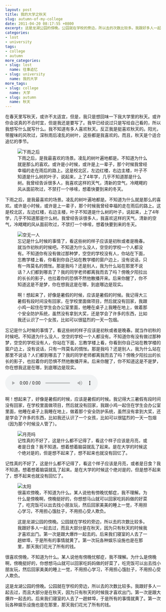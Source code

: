 ```yaml
---
layout: post
title: 我的大学之秋天
slug: autumn-of-my-college
date: 2011-04-20 08:17:55 +0800
excerpt: 这是龙湖公园的傍晚。公园就在学校的旁边，所以去的次数比较多。我跟好多人一起去过，而且大部分是在秋天，因为只有秋天的时候我才喜欢出门。第一次是跟大爆炸一起去的。后来我们寝室的人去了一趟蚌埠，于是所有的事情就黄了。第一次玩各种娱乐设施也是在那里，那天我们花光了所有的钱。
categories:
- lost
- university
tags:
- college
- autumn
more_categories:
- slug: lost
  name: 往事追忆
- slug: university
  name: 我的大学
more_tags:
- slug: college
  name: 大学
- slug: autumn
  name: 秋天
---
```


在春天里写秋天，或许不太适宜，但是，我只是想回味一下我大学里的秋天。或许你会说真的不合时宜，但是我还是要写了。我早已经说过只是写给自己看的，所以我想写什么就写什么。我不知道有多人喜欢秋天。反正我是挺喜欢秋天的。阳光，带腥味的风吹过，深秋雨后凌乱的树叶，这些都是我喜欢的。而且，秋天是个适合追忆的季节。

<figure>
	<img src="{{ site.path.uploads }}2011/04/20/autumn-of-my-college/after-rain.jpg" alt="下雨之后" />
	<figcaption>
		下雨之后，是我最喜欢的场景。凌乱的树叶遍地都是。不知道为什么就是那么的喜欢。或许是小时候，或许是上一辈子，那个时候我曾经幸福的走在雨后的路上。这是校北区，左边红楼，右边主楼，叶子不知道是什么树的叶子，说起来，上了4年学，几乎不知道那是什么树。我曾经告诉很多人，我喜欢这样的天气，清新的空气，冷飕飕的风从面前吹过，不禁打一个哆嗦，想着快要到来的冬天。
	</figcaption>
</figure>

下雨之后，是我最喜欢的场景。凌乱的树叶遍地都是。不知道为什么就是那么的喜欢。或许是小时候，或许是上一辈子，那个时候我曾经幸福的走在雨后的路上。这是校北区，左边红楼，右边主楼，叶子不知道是什么树的叶子，说起来，上了4年学，几乎不知道那是什么树。我曾经告诉很多人，我喜欢这样的天气，清新的空气，冷飕飕的风从面前吹过，不禁打一个哆嗦，想着快要到来的冬天。


<figure>
	<img src="{{ site.path.uploads }}2011/04/20/autumn-of-my-college/blank.jpg" alt="空无一人" />
	<figcaption>
		忘记是什么时候的事情了，看这些树的样子应该是初秋或者是晚春。就当作初秋的时候吧。不知道为什么没人，空空的学校一个人都没有。不知道你有没有做过那种梦，空空的学校没有人，你站在下面，忘教学楼上看，你看到你自己站在教学楼的窗户边上，没有说话，只有一阵莫名的惆怅。那是我吗？还是别人，我为什么站在那里不说话？人们都到哪去了？我的同学老师都离我而去了吗？傍晚夕阳拉出的长长的影子，也拉着你的恐惧不然他散播开来。后来你醒了，你不知道这是不是梦，你在想我这是在哪，到底哪边是现实。

啊！想起来了，好像是暑假的时候，应该是暑假的时候。我记得大三暑假有段时间没有回家，在学校里面做项目，然后就没有回家，我跟小鸡一起住在学生会办公室里面，他睡在桌子上我睡在地上，做着那个安全防护系统，虽然没有拿到大奖，还是学会了许多的东西，比如我还认识了一个女孩，比如可以很猛烈的一天一包烟。
	</figcaption>
</figure>

忘记是什么时候的事情了，看这些树的样子应该是初秋或者是晚春。就当作初秋的时候吧。不知道为什么没人，空空的学校一个人都没有。不知道你有没有做过那种梦，空空的学校没有人，你站在下面，忘教学楼上看，你看到你自己站在教学楼的窗户边上，没有说话，只有一阵莫名的惆怅。那是我吗？还是别人，我为什么站在那里不说话？人们都到哪去了？我的同学老师都离我而去了吗？傍晚夕阳拉出的长长的影子，也拉着你的恐惧不然他散播开来。后来你醒了，你不知道这是不是梦，你在想我这是在哪，到底哪边是现实。

<audio controls="controls">
	<source src="{{ site.path.uploads }}2011/04/20/autumn-of-my-college/watermark.mp3" type="audio/mpeg" />
	Your browser does not support the audio element.
</audio>

啊！想起来了，好像是暑假的时候，应该是暑假的时候。我记得大三暑假有段时间没有回家，在学校里面做项目，然后就没有回家，我跟小鸡一起住在学生会办公室里面，他睡在桌子上我睡在地上，做着那个安全防护系统，虽然没有拿到大奖，还是学会了许多的东西，比如我还认识了一个女孩，比如可以很猛烈的一天一包烟（因为那个时候没人管了）。

<figure>
	<img src="{{ site.path.uploads }}2011/04/20/autumn-of-my-college/moon.jpg" alt="月亮吗" />
	<figcaption>
		记性真的不好了，这是什么都不记得了，看这个样子应该是月亮，或者是日食？我不知道。想着想着脑袋就乱了起来。是在大学的时候这个绝对是的，但是想不起来了，想不起来也就没有回忆了。
	</figcaption>
</figure>

记性真的不好了，这是什么都不记得了，看这个样子应该是月亮，或者是日食？我不知道。想着想着脑袋就乱了起来。是在大学的时候这个绝对是的，但是想不起来了，想不起来也就没有回忆了。

<figure>
	<img src="{{ site.path.uploads }}2011/04/20/autumn-of-my-college/sunshine.jpg" alt="太阳" />
	<figcaption>
		很喜欢傍晚，不知道为什么。某人说他有傍晚忧郁症，我不理解。为什么是傍晚啊，傍晚挺好的，你想想马山就可以回家吃妈妈做的好菜了，吃完饭可以出去找小朋友玩，然后回家美美的睡上一觉，不用担心学习，不用担心饿肚子，不用担心受人欺负。

这是龙湖公园的傍晚。公园就在学校的旁边，所以去的次数比较多。我跟好多人一起去过，而且大部分是在秋天，因为只有秋天的时候我才喜欢出门。第一次是跟大爆炸一起去的。后来我们寝室的人去了一趟蚌埠，于是所有的事情就黄了。第一次玩各种娱乐设施也是在那里，那天我们花光了所有的钱。
	</figcaption>
</figure>

很喜欢傍晚，不知道为什么。某人说他有傍晚忧郁症，我不理解。为什么是傍晚啊，傍晚挺好的，你想想马山就可以回家吃妈妈做的好菜了，吃完饭可以出去找小朋友玩，然后回家美美的睡上一觉，不用担心学习，不用担心饿肚子，不用担心受人欺负。

这是龙湖公园的傍晚。公园就在学校的旁边，所以去的次数比较多。我跟好多人一起去过，而且大部分是在秋天，因为只有秋天的时候我才喜欢出门。第一次是跟大爆炸一起去的。后来我们寝室的人去了一趟蚌埠，于是所有的事情就黄了。第一次玩各种娱乐设施也是在那里，那天我们花光了所有的钱。


